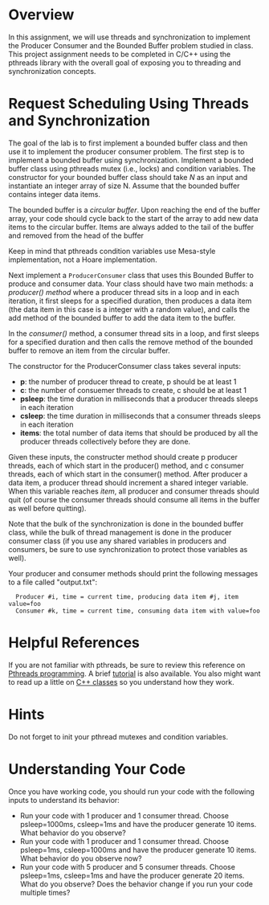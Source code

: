 # Overview

In this assignment, we will use threads and synchronization to
implement the Producer Consumer and the Bounded Buffer problem studied
in class. This project assignment needs to be completed in C/C++ using the pthreads
library with the overall goal of exposing you to threading and
synchronization concepts.

# Request Scheduling Using Threads and Synchronization

The goal of the lab is to first implement a bounded buffer class and
then use it to implement the producer consumer problem. The first step
is to implement a bounded buffer using synchronization. Implement a
bounded buffer class using pthreads mutex (i.e., locks) and condition
variables.  The constructor for your bounded buffer class should take
*N* as an input and instantiate an integer array of size N.  Assume
that the bounded buffer contains integer data items.

The bounded buffer is a *circular buffer*. Upon reaching the end of
the buffer array, your code should cycle back to the start of the
array to add new data items to the circular buffer. Items are always
added to the tail of the buffer and removed from the head of the
buffer

Keep in mind that pthreads condition variables use Mesa-style
implementation, not a Hoare implementation.

Next implement a `ProducerConsumer` class that uses this Bounded
Buffer to produce and consumer data. Your class should have two main
methods: a *producer() method* where a producer thread sits in a loop
and in each iteration, it first sleeps for a specified duration, then
produces a data item (the data item in this case is a integer with a
random value), and calls the add method of the bounded buffer to add
the data item to the buffer.

In the *consumer()* method, a consumer thread sits in a loop, and
first sleeps for a specified duration and then calls the remove method
of the bounded buffer to remove an item from the circular buffer.

The constructor for the ProducerConsumer class takes several inputs:

* **p**: the number of producer thread to create, p should be at least 1
* **c**: the number of consuemer threads to create, c should be at least 1
* **psleep**: the time duration in milliseconds that a producer threads sleeps in each iteration
* **csleep**: the time duration in milliseconds that a consumer threads sleeps in each iteration
* **items**: the total number of data items that should be produced by all the producer threads collectively before they are done.

Given these inputs, the constructer method should create p producer
threads, each of which start in the producer() method, and c consumer
threads, each of which start in the consumer() method.  After producer
a data item, a producer thread should increment a shared integer
variable. When this variable reaches *item*, all producer and consumer
threads should quit (of course the consumer threads should consume all
items in the buffer as well before quitting).

Note that the bulk of the synchronization is done in the bounded
buffer class, while the bulk of thread management is done in the
producer consumer class (if you use any shared variables in producers
and consumers, be sure to use synchronization to protect those
variables as well).

Your producer and consumer methods should print the following messages
to a file called "output.txt":

```
  Producer #i, time = current time, producing data item #j, item value=foo
  Consumer #k, time = current time, consuming data item with value=foo
```

# Helpful References

If you are not familiar with pthreads, be sure to review this
reference on [Pthreads programming](https://computing.llnl.gov/tutorials/pthreads/). A brief
[tutorial](http://randu.org/tutorials/threads/) is also available. You also might
want to read up a little on [C++ classes](http://www.cplusplus.com/doc/tutorial/classes/) so
you understand how they work.

# Hints

Do not forget to init your pthread mutexes and condition variables.

# Understanding Your Code

Once you have working code, you should run your code with the following inputs to understand its behavior:

* Run your code with 1 producer and 1 consumer thread. Choose
  psleep=1000ms, csleep=1ms and have the producer generate 10
  items. What behavior do you observe?
* Run your code with 1 producer and 1 consumer thread. Choose
  psleep=1ms, csleep=1000ms and have the producer generate 10
  items. What behavior do you observe now?
* Run your code with 5 producer and 5 consumer threads. Choose
  psleep=1ms, csleep=1ms and have the producer generate 20 items. What
  do you observe? Does the behavior change if you run your code
  multiple times?
